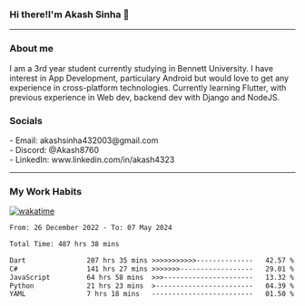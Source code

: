 <h3>Hi there!I'm Akash Sinha 👋</h3>

--- 

<h3>About me</h3>
I am a 3rd year student currently studying in Bennett University. I have interest in App Development, particulary Android but would love to get any experience in cross-platform technologies. Currently learning Flutter, with previous experience in Web dev, backend dev with Django and NodeJS.

<h3>Socials</h3>
 - Email: akashsinha432003@gmail.com<br>
 - Discord: @Akash8760<br>
 - LinkedIn: www.linkedin.com/in/akash4323<br>


---

<h3>My Work Habits</h3>

[![wakatime](https://wakatime.com/badge/user/938b2951-49cf-4810-9b9e-c17cde3d3343.svg)](https://wakatime.com/@938b2951-49cf-4810-9b9e-c17cde3d3343)

<!--START_SECTION:waka-->

```txt
From: 26 December 2022 - To: 07 May 2024

Total Time: 487 hrs 38 mins

Dart               207 hrs 35 mins >>>>>>>>>>>--------------   42.57 %
C#                 141 hrs 27 mins >>>>>>>------------------   29.01 %
JavaScript         64 hrs 58 mins  >>>----------------------   13.32 %
Python             21 hrs 23 mins  >------------------------   04.39 %
YAML               7 hrs 18 mins   -------------------------   01.50 %
```

<!--END_SECTION:waka-->

